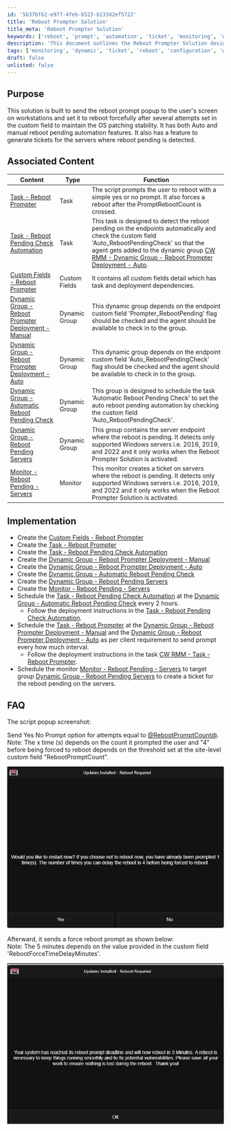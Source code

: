 ```yaml
---
id: '5b376f62-e977-4feb-b523-b133d2ef5722'
title: 'Reboot Prompter Solution'
title_meta: 'Reboot Prompter Solution'
keywords: ['reboot', 'prompt', 'automation', 'ticket', 'monitoring', 'dynamic', 'group']
description: 'This document outlines the Reboot Prompter Solution designed to send reboot prompts to users on workstations, enforce automatic reboots after a specified number of attempts, and generate tickets for servers with pending reboots. It includes both automatic and manual reboot features to ensure OS patching stability.'
tags: ['monitoring', 'dynamic', 'ticket', 'reboot', 'configuration', 'windows', 'setup']
draft: false
unlisted: false
---
```

## Purpose

This solution is built to send the reboot prompt popup to the user's screen on workstations and set it to reboot forcefully after several attempts set in the custom field to maintain the OS patching stability. It has both Auto and manual reboot pending automation features. It also has a feature to generate tickets for the servers where reboot pending is detected.

## Associated Content

| Content                                                                                       | Type          | Function                                                                                                                                                                                                                                            |
|-----------------------------------------------------------------------------------------------|---------------|-----------------------------------------------------------------------------------------------------------------------------------------------------------------------------------------------------------------------------------------------------|
| [Task - Reboot Prompter](https://proval.itglue.com/DOC-5078775-15298948)                   | Task          | The script prompts the user to reboot with a simple yes or no prompt. It also forces a reboot after the PromptRebootCount is crossed.                                                                                                           |
| [Task - Reboot Pending Check Automation](https://proval.itglue.com/DOC-5078775-15317845)    | Task          | This task is designed to detect the reboot pending on the endpoints automatically and check the custom field 'Auto_RebootPendingCheck' so that the agent gets added to the dynamic group [CW RMM - Dynamic Group - Reboot Prompter Deployment - Auto](https://proval.itglue.com/DOC-5078775-15317821). |
| [Custom Fields - Reboot Prompter](https://proval.itglue.com/DOC-5078775-15298950)           | Custom Fields | It contains all custom fields detail which has task and deployment dependencies.                                                                                                                                                                 |
| [Dynamic Group - Reboot Prompter Deployment - Manual](https://proval.itglue.com/DOC-5078775-15298947) | Dynamic Group | This dynamic group depends on the endpoint custom field 'Prompter_RebootPending' flag should be checked and the agent should be available to check in to the group.                                                                                 |
| [Dynamic Group - Reboot Prompter Deployment - Auto](https://proval.itglue.com/DOC-5078775-15317821) | Dynamic Group | This dynamic group depends on the endpoint custom field 'Auto_RebootPendingCheck' flag should be checked and the agent should be available to check in to the group.                                                                                 |
| [Dynamic Group - Automatic Reboot Pending Check](https://proval.itglue.com/DOC-5078775-15317846) | Dynamic Group | This group is designed to schedule the task 'Automatic Reboot Pending Check' to set the auto reboot pending automation by checking the custom field 'Auto_RebootPendingCheck'.                                                                         |
| [Dynamic Group - Reboot Pending Servers](https://proval.itglue.com/DOC-5078775-15488656)    | Dynamic Group | This group contains the server endpoint where the reboot is pending. It detects only supported Windows servers i.e. 2016, 2019, and 2022 and it only works when the Reboot Prompter Solution is activated.                                          |
| [Monitor - Reboot Pending - Servers](https://proval.itglue.com/DOC-5078775-15488664)        | Monitor       | This monitor creates a ticket on servers where the reboot is pending. It detects only supported Windows servers i.e. 2016, 2019, and 2022 and it only works when the Reboot Prompter Solution is activated.                                          |

## Implementation

- Create the [Custom Fields - Reboot Prompter](https://proval.itglue.com/DOC-5078775-15298950)
- Create the [Task - Reboot Prompter](https://proval.itglue.com/DOC-5078775-15298948)
- Create the [Task - Reboot Pending Check Automation](https://proval.itglue.com/DOC-5078775-15317845)
- Create the [Dynamic Group - Reboot Prompter Deployment - Manual](https://proval.itglue.com/DOC-5078775-15298947)
- Create the [Dynamic Group - Reboot Prompter Deployment - Auto](https://proval.itglue.com/DOC-5078775-15317821)
- Create the [Dynamic Group - Automatic Reboot Pending Check](https://proval.itglue.com/DOC-5078775-15317846)
- Create the [Dynamic Group - Reboot Pending Servers](https://proval.itglue.com/DOC-5078775-15488656)
- Create the [Monitor - Reboot Pending - Servers](https://proval.itglue.com/DOC-5078775-15488664)
- Schedule the [Task - Reboot Pending Check Automation](https://proval.itglue.com/DOC-5078775-15317845) at the [Dynamic Group - Automatic Reboot Pending Check](https://proval.itglue.com/DOC-5078775-15317846) every 2 hours.
  - Follow the deployment instructions in the [Task - Reboot Pending Check Automation](https://proval.itglue.com/DOC-5078775-15317845).
- Schedule the [Task - Reboot Prompter](https://proval.itglue.com/DOC-5078775-15298948) at the [Dynamic Group - Reboot Prompter Deployment - Manual](https://proval.itglue.com/DOC-5078775-15298947) and the [Dynamic Group - Reboot Prompter Deployment - Auto](https://proval.itglue.com/DOC-5078775-15317821) as per client requirement to send prompt every how much interval.
  - Follow the deployment instructions in the task [CW RMM - Task - Reboot Prompter](https://proval.itglue.com/DOC-5078775-15298948).
- Schedule the monitor [Monitor - Reboot Pending - Servers](https://proval.itglue.com/DOC-5078775-15488664) to target group [Dynamic Group - Reboot Pending Servers](https://proval.itglue.com/DOC-5078775-15488656) to create a ticket for the reboot pending on the servers.

## FAQ

The script popup screenshot:

Send Yes No Prompt option for attempts equal to [@RebootPromptCount@](http://@RebootPromptCount@).  
Note: The x time (s) depends on the count it prompted the user and "4" before being forced to reboot depends on the threshold set at the site-level custom field "RebootPromptCount".

![Screenshot](../../static/img/Reboot-Prompter/image_68.png)

Afterward, it sends a force reboot prompt as shown below:  
Note: The 5 minutes depends on the value provided in the custom field 'RebootForceTimeDelayMinutes'.

![Screenshot](../../static/img/Reboot-Prompter/image_69.png)






